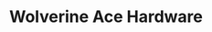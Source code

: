 ---
title: "Wolverine Ace Hardware"
url: /south-haven/wolverine-ace-hardware/
shop: doityourself
---